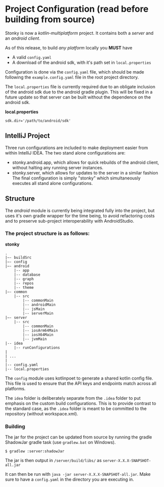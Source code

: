 # Project Configuration (read before building from source)
Stonky is now a _kotlin-multiplatform_ project. It contains both a _server_ and an _android client_.

As of this release, to build _any platform_ locally you **MUST** have
- A valid `config.yaml`
- A download of the android sdk, with it's path set in `local.properties`

Configuration is done via the `config.yaml` file, which should be made
 following the `example.config.yaml` file in the root project directory.

The `local.properties` file is currently required due to an obligate
 inclusion of the android sdk due to the android gradle plugin.
This will be fixed in a future update so that server can be built without the
 dependence on the android sdk.

**local.properties**
```
sdk.dir='/path/to/android/sdk'
```


## IntelliJ Project
Three run configurations are included to make deployment easier from within IntelliJ IDEA.
The two stand alone configurations are:
- stonky.android.app, which allows for quick rebuilds of the android client, without halting any running server instances.
- stonky.server, which allows for updates to the server in a similar fashion
The final configuration is simply "stonky" which simultaneously executes all stand alone configurations.


## Structure
The _android_ module is currently being integrated fully into the project,
 but uses it's own gradle wrapper for the time being, to avoid refactoring
 costs and to preserve sub-project interoperability with AndroidStudio.

### The project structure is as follows:

**stonky**
```
.
|—- buildSrc
|—- config
|—- android
    |-- app
    |-- database
    |-- graph
    |-- repos
    |-- theme
|—- common
    |-- src
        |-- commonMain
        |-- androidMain
        |-- jsMain
        |-- serverMain
|—- server
    |-- src
        |-- commonMain
        |-- iosArm64Main
        |-- iosX64Main
        |-- jvmMain
|-- idea
    |-- runConfigurations
|
| ...
|
|-- config.yaml
|-- local.properties
```

The `config` module uses kotlinpoet to generate a shared kotlin config file.
This file is used to ensure that the API keys and endpoints match across all platforms.

The `idea` folder is deliberately separate from the `.idea` folder to put emphasis on the custom build configurations.
This is to provide contrast to the standard case, as the `.idea` folder is meant to be committed to the repository (without workspace.xml).


### Building
The jar for the project can be updated from source by running the gradle ShadowJar gradle task (use `gradlew.bat` on Windows).
```
$ gradlew :server:shadowJar
```

The jar is then output in `/server/build/libs/` as `server-X.X.X-SNAPSHOT-all.jar`

It can then be run with `java -jar server-X.X.X-SNAPSHOT-all.jar`. Make sure to have a `config.yaml` in the directory you are executing in.